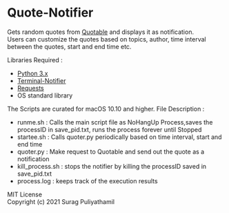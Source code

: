 # Quote-Notifier

Gets random quotes from [Quotable](https://github.com/lukePeavey/quotable) and displays it as notification.<br />
Users can customize the quotes based on topics, author, time interval between the quotes, start and end time etc.<br />

Libraries Required : 
- [Python 3.x](https://www.python.org/downloads/)
- [Terminal-Notifier](https://github.com/julienXX/terminal-notifier)
- [Requests](https://pypi.org/project/requests/)
- OS standard library


The Scripts are curated for macOS 10.10 and higher.
File Description :
- runme.sh : Calls the main script file as NoHangUp Process,saves the processID in save_pid.txt, runs the process forever until Stopped
- startee.sh : Calls quoter.py periodically based on time interval, start and end time
- quoter.py : Make request to Quotable and send out the quote as a notification
- kill_process.sh : stops the notifier by killing the processID saved in save_pid.txt
- process.log : keeps track of the execution results 

 MIT License<br />
 Copyright (c) 2021 Surag Puliyathamil

